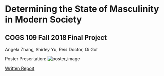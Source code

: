 # Determining the State of Masculinity in Modern Society
## COGS 109 Fall 2018 Final Project
Angela Zhang, Shirley Yu, Reid Doctor, Qi Goh

Poster Presentation:
![poster_image](https://raw.githubusercontent.com/angela278/state-of-masculinity/master/Poster.jpg)

[Written Report](https://raw.githubusercontent.com/angela278/state-of-masculinity/master/Final%20Report.pdf)
